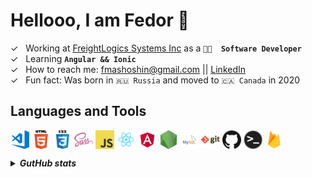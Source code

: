 # Hellooo, I am Fedor 👋

&#10003; &nbsp;  Working at [FreightLogics Systems Inc](https://www.freightlogics.com/) as a **`👨‍💻  Software Developer`**<br/>
&#10003; &nbsp;  Learning **`Angular && Ionic`**<br/>
&#10003; &nbsp;  How to reach me: fmashoshin@gmail.com || [LinkedIn](https://www.linkedin.com/in/fedor-mashoshin/)<br/>
&#10003; &nbsp;  Fun fact: Was born in `🇷🇺 Russia` and moved to `🇨🇦 Canada` in 2020<br/>


## Languages and Tools
<img align="center" alt="Visual Studio Code" width="30px" src="https://raw.githubusercontent.com/github/explore/80688e429a7d4ef2fca1e82350fe8e3517d3494d/topics/visual-studio-code/visual-studio-code.png" /> <img align="center" alt="HTML5" width="30px" src="https://raw.githubusercontent.com/github/explore/80688e429a7d4ef2fca1e82350fe8e3517d3494d/topics/html/html.png" /> <img align="center" alt="CSS3" width="30px" src="https://raw.githubusercontent.com/github/explore/80688e429a7d4ef2fca1e82350fe8e3517d3494d/topics/css/css.png" /> <img align="center" alt="Sass" width="30px" src="https://raw.githubusercontent.com/github/explore/80688e429a7d4ef2fca1e82350fe8e3517d3494d/topics/sass/sass.png" /> <img align="center" alt="JavaScript" width="30px" src="https://raw.githubusercontent.com/github/explore/80688e429a7d4ef2fca1e82350fe8e3517d3494d/topics/javascript/javascript.png" /> <img align="center" alt="React" width="30px" src="https://raw.githubusercontent.com/github/explore/80688e429a7d4ef2fca1e82350fe8e3517d3494d/topics/react/react.png" /> <img align="center" alt="Gatsby" width="30px" src="https://raw.githubusercontent.com/github/explore/e94815998e4e0713912fed477a1f346ec04c3da2/topics/angular/angular.png" /> <img align="center" alt="Node.js" width="30px" src="https://raw.githubusercontent.com/github/explore/80688e429a7d4ef2fca1e82350fe8e3517d3494d/topics/nodejs/nodejs.png" /> <img align="center" alt="MySQL" width="30px" src="https://raw.githubusercontent.com/github/explore/80688e429a7d4ef2fca1e82350fe8e3517d3494d/topics/mysql/mysql.png" /> <img align="center" alt="Git" width="30px" src="https://raw.githubusercontent.com/github/explore/80688e429a7d4ef2fca1e82350fe8e3517d3494d/topics/git/git.png" /> <img align="center" alt="GitHub" width="30px" src="https://raw.githubusercontent.com/github/explore/78df643247d429f6cc873026c0622819ad797942/topics/github/github.png" /> <img align="center" alt="Terminal" width="30px" src="https://raw.githubusercontent.com/github/explore/80688e429a7d4ef2fca1e82350fe8e3517d3494d/topics/terminal/terminal.png" /> <img align="center" alt="Firebase" width="30px" src="https://raw.githubusercontent.com/github/explore/80688e429a7d4ef2fca1e82350fe8e3517d3494d/topics/firebase/firebase.png" />

<details>
  <summary> <b><i> GutHub stats </b></i> </summary>

![FedorMashoshin's GitHub stats](https://github-readme-stats.vercel.app/api?username=FedorMashoshin&show_icons=true&title_color=000084&text_color=D5331E&icon_color=feb729&bg_color=f8f8ff&line_height=20)
![FedorMashoshin's GitHub language usage stats](https://github-readme-stats.vercel.app/api/top-langs/?username=FedorMashoshin&layout=compact&hide=TSQL&bg_color=F8F8FF&title_color=000084&text_color=D5331E&icon_color=feb729&langs_count=7)
</details>

